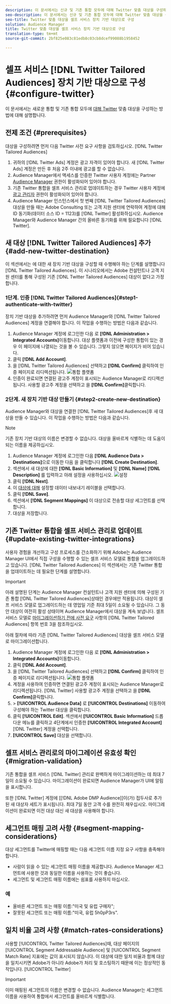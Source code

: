 ```yaml
---
description: 이 문서에서는 신규 및 기존 통합 모두에 대해 Twitter 맞춤 대상을 구성하는 방법에 대해 설명합니다.
seo-description: 이 문서에서는 신규 및 기존 통합 모두에 대해 Twitter 맞춤 대상을 구성하는 방법에 대해 설명합니다.
seo-title: Twitter 맞춤 대상을 셀프 서비스 장치 기반 대상으로 구성
solution: Audience Manager
title: Twitter 맞춤 대상을 셀프 서비스 장치 기반 대상으로 구성
translation-type: tm+mt
source-git-commit: 2bf825e083c81edb8c03cb8dcef99088b1958452

---
```



# 셀프 서비스 [!DNL Twitter Tailored Audiences] 장치 기반 대상으로 구성 {#configure-twitter}

이 문서에서는 새로운 통합 및 기존 통합 모두에 [대해 Twitter](https://business.twitter.com/en/targeting/tailored-audiences.html) 맞춤 대상을 구성하는 방법에 대해 설명합니다.

## 전제 조건 {#prerequisites}

대상을 구성하려면 먼저 다음 Twitter 사전 요구 사항을 검토하십시오. [!DNL Twitter Tailored Audiences]

1. 귀하의 [!DNL Twitter Ads] 계정은 광고 자격이 있어야 합니다. 새 [!DNL Twitter Ads] 계정은 만든 후 처음 2주 이내에 광고를 할 수 없습니다.
1. Audience Manager에서 액세스를 인증한 Twitter 사용자 계정에는 Partner [Audience Manager](https://business.twitter.com/en/help/troubleshooting/multi-user-login-faq.html#accesslevels) 권한이 활성화되어 있어야 합니다.
1. 기존 Twitter 통합을 셀프 서비스 관리로 [](#update-existing-twitter-integrations)업데이트하는 경우 Twitter 사용자 계정에 [광고 관리자](https://business.twitter.com/en/help/troubleshooting/multi-user-login-faq.html#accesslevels) 권한이 활성화되어 있어야 합니다.
1. Audience Manager 인스턴스에서 첫 번째 [!DNL Twitter Tailored Audiences] 대상을 만들 때는 Adobe Consulting 또는 고객 지원 센터에 연락하여 계정에 대해 ID 동기화(데이터 소스 ID = 1123)를 [!DNL Twitter] 활성화하십시오. Audience Manager와 Audience Manager 간의 올바른 동기화를 위해 필요합니다 [!DNL Twitter].

## 새 대상 [!DNL Twitter Tailored Audiences] 추가 {#add-new-twitter-destination}

이 섹션에서는 에 대한 새 장치 기반 대상을 구성할 때 수행해야 하는 단계를 설명합니다 [!DNL Twitter Tailored Audiences]. 이 시나리오에서는 Adobe 컨설턴트나 고객 지원 센터를 통해 구성된 기존 [!DNL Twitter Tailored Audiences] 대상이 없다고 가정합니다.

### 1단계. 인증 [!DNL Twitter Tailored Audiences]{#step1-authenticate-with-twitter}

장치 기반 대상을 추가하려면 먼저 Audience Manager와 [!DNL Twitter Tailored Audiences] 계정을 연결해야 합니다. 이 작업을 수행하는 방법은 다음과 같습니다.

1. Audience Manager 계정에 로그인한 다음 로 **[!DNL Administration > Integrated Accounts]**&#x200B;이동합니다. 대상 플랫폼과 이전에 구성한 통합이 있는 경우 이 페이지에 나열되는 것을 볼 수 있습니다. 그렇지 않으면 페이지가 비어 있습니다.
2. 클릭 **[!DNL Add Account]**.
3. 을 [!DNL Twitter Tailored Audiences] 선택하고 **[!DNL Confirm]** 클릭하여 인증 페이지로 리디렉션됩니다.                     ![통합 플랫폼](assets/dbd-integrated-platforms.png)
4. 인증이 완료되면 연결된 광고주 계정이 표시되는 Audience Manager로 리디렉션됩니다. 사용할 광고주 계정을 선택하고 을 **[!DNL Confirm]**&#x200B;클릭합니다.

### 2단계. 새 장치 기반 대상 만들기 {#step2-create-new-destination}

Audience Manager와 대상을 연결한 [!DNL Twitter Tailored Audiences]후 새 대상을 만들 수 있습니다. 이 작업을 수행하는 방법은 다음과 같습니다.

>[!NOTE]
>
>기존 장치 기반 대상의 이름은 변경할 수 없습니다. 대상을 올바르게 식별하는 데 도움이 되는 이름을 제공하십시오.

1. Audience Manager 계정에 로그인한 다음 **[!DNL Audience Data > Destinations]**&#x200B;으로 이동한 다음 을 클릭합니다 **[!DNL Create Destination]**.
2. 섹션에서 새 대상에 대한 **[!DNL Basic Information]** 및 **[!DNL Name]** **[!DNL Description]** 를 입력하고 아래 설정을 사용하십시오. ![설정](assets/dbd-new-basic.png)
3. 클릭 **[!DNL Next]**.
4. 이 [대상에 대해](/help/using/features/data-export-controls.md#controls-labels) 설정할 데이터 내보내기 레이블을 선택합니다.
5. 클릭 **[!DNL Save]**.
6. 섹션에서 **[!DNL Segment Mappings]** 이 대상으로 전송할 대상 세그먼트를 선택합니다.
7. 대상을 저장합니다.

## 기존 Twitter 통합을 셀프 서비스 관리로 업데이트 {#update-existing-twitter-integrations}

사용자 경험을 개선하고 구성 프로세스를 간소화하기 위해 Adobe는 Audience Manager UI에서 직접 구성을 수행할 수 있는 셀프 서비스 모델로 통합을 업그레이드하고 있습니다. [!DNL Twitter Tailored Audiences] 이 섹션에서는 기존 Twitter 통합을 업데이트하는 데 필요한 단계를 설명합니다.

>[!IMPORTANT]
>
>아래 설명된 단계는 Audience Manager 컨설턴트나 고객 지원 센터에 의해 구성된 기존 통합 [!DNL Twitter Tailored Audiences]상태인 경우에만 적용됩니다. 대상이 셀프 서비스 모델로 업그레이드하는 데 영업일 기준 최대 5일이 소요될 수 있습니다. 그 동안 대상이 여전히 활성 상태이며 Audience Manager에서 대상을 계속 보냅니다.
> 셀프 서비스 모델로 [마이그레이션하기 전에 사전 요구](#prerequisites) 사항의 [!DNL Twitter Tailored Audiences] 항목 번호 3을 참조하십시오.

아래 절차에 따라 기존 [!DNL Twitter Tailored Audiences] 대상을 셀프 서비스 모델로 마이그레이션합니다.

1. Audience Manager 계정에 로그인한 다음 로 **[!DNL Administration > Integrated Accounts]**&#x200B;이동합니다.
1. 클릭 **[!DNL Add Account]**.
1. 을 [!DNL Twitter Tailored Audiences] 선택하고 **[!DNL Confirm]** 클릭하여 인증 페이지로 리디렉션됩니다. ![통합 플랫폼](assets/dbd-integrated-platforms.png)
1. 계정을 사용하여 인증하면 연결된 광고주 계정이 표시되는 Audience Manager로 리디렉션됩니다. [!DNL Twitter] 사용할 광고주 계정을 선택하고 을 **[!DNL Confirm]**&#x200B;클릭합니다.
1. &gt; **[!UICONTROL Audience Data]** 로 **[!UICONTROL Destinations]** 이동하여 구성해야 하는 Twitter 대상을 클릭합니다.
1. 클릭 **[!UICONTROL Edit]**. 섹션에서 **[!UICONTROL Basic Information]** 드롭다운 메뉴를 클릭하고 4단계에서 인증한 **[!UICONTROL Integrated Account]** [!DNL Twitter] 계정을 선택합니다.
1. **[!UICONTROL Save]** 대상을 선택합니다.

## 셀프 서비스 관리로의 마이그레이션 유효성 확인 {#migration-validation}

기존 통합을 셀프 서비스 [!DNL Twitter] 관리로 완벽하게 마이그레이션하는 데 최대 7일이 소요될 수 있습니다. 마이그레이션이 완료되면 Audience Manager가 UI에 알림을 표시합니다.

또한 [!DNL Twitter] 계정에 [[!DNL Adobe DMP Audience]]이(가) 접두사로 추가된 새 대상자 세트가 표시됩니다. 최대 7일 동안 고객 수를 완전히 채우십시오. 마이그레이션이 완료되면 이전 대상 대신 새 대상을 사용해야 합니다.

## 세그먼트 매핑 고려 사항 {#segment-mapping-considerations}

대상 세그먼트를 Twitter에 매핑할 때는 다음 세그먼트 이름 지정 요구 사항을 충족해야 합니다.

* 사람이 읽을 수 있는 세그먼트 매핑 이름을 제공합니다. Audience Manager 세그먼트에 사용한 것과 동일한 이름을 사용하는 것이 좋습니다.
* 세그먼트 및 세그먼트 매핑 이름에는 쉼표를 사용하지 마십시오.

### 예

* 올바른 세그먼트 또는 매핑 이름:"미국 및 유럽 구매자";
* 잘못된 세그먼트 또는 매핑 이름:"미국, 유럽 5h0pP3rs".

## 일치 비율 고려 사항 {#match-rates-considerations}

사용할 [!UICONTROL Twitter Tailored Audiences]때, 대상 페이지의 [!UICONTROL Segment Addressable Audience] 및 [!UICONTROL Segment Match Rate] 지표에는 값이 표시되지 않습니다. 이 대상에 대한 일치 비율과 함께 대상을 일치시키면 Adobe가 아니라 Adobe가 처리 및 호스팅하기 때문에 이는 정상적인 동작입니다. [!UICONTROL Twitter]

>[!IMPORTANT]
>
>이미 매핑된 세그먼트의 이름은 변경할 수 없습니다. Audience Manager는 세그먼트 이름을 사용하여 통합에서 세그먼트를 올바르게 식별합니다.
